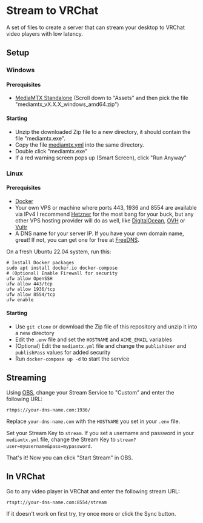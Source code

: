 # Stream to VRChat
A set of files to create a server that can stream your desktop to VRChat video players with low latency.

## Setup

### Windows

#### Prerequisites

 * [MediaMTX Standalone](https://github.com/bluenviron/mediamtx/releases) (Scroll down to "Assets" and then pick the file "mediamtx_vX.X.X_windows_amd64.zip")

#### Starting

* Unzip the downloaded Zip file to a new directory, it should contain the file "mediamtx.exe".
* Copy the file [mediamtx.yml](/mediamtx.yml) into the same directory.
* Double click "mediamtx.exe"
* If a red warning screen pops up (Smart Screen), click "Run Anyway"

### Linux

#### Prerequisites

 * [Docker](https://docs.docker.com/engine/install/)
 * Your own VPS or machine where ports 443, 1936 and 8554 are available via IPv4
   I recommend [Hetzner](https://www.hetzner.com/) for the most bang for your buck, but
   any other VPS hosting provider will do as well, like [DigitalOcean](https://www.digitalocean.com),
   [OVH](https://www.ovh.com) or [Vultr](https://www.vultr.com)
 * A DNS name for your server IP. If you have your own domain name, great! If not, you can get one for
   free at [FreeDNS](https://freedns.afraid.org).

On a fresh Ubuntu 22.04 system, run this:

```
# Install Docker packages
sudo apt install docker.io docker-compose
# (Optional) Enable Firewall for security
ufw allow OpenSSH
ufw allow 443/tcp
ufw allow 1936/tcp
ufw allow 8554/tcp
ufw enable
```

#### Starting

 * Use `git clone` or download the Zip file of this repository and unzip it into a new directory
 * Edit the `.env` file and set the `HOSTNAME` and `ACME_EMAIL` variables
 * (Optional) Edit the `mediamtx.yml` file and change the `publishUser` and `publishPass` values for 
   added security
 * Run `docker-compose up -d` to start the service


## Streaming

Using [OBS](https://obsproject.com/), change your Stream Service to "Custom" and enter the following URL: 

    rtmps://your-dns-name.com:1936/

Replace `your-dns-name.com` with the `HOSTNAME` you set in your `.env` file. 

Set your Stream Key to `stream`. If you set a username and password in your `mediamtx.yml` file, change
the Stream Key to `stream?user=myusername&pass=mypassword`.

That's it! Now you can click "Start Stream" in OBS.

## In VRChat

Go to any video player in VRChat and enter the following stream URL:

    rtspt://your-dns-name.com:8554/stream

If it doesn't work on first try, try once more or click the Sync button.